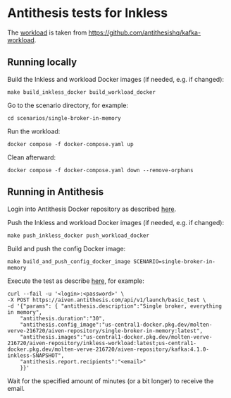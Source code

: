 # Antithesis tests for Inkless

The [workload](workload/) is taken from https://github.com/antithesishq/kafka-workload.

## Running locally

Build the Inkless and workload Docker images (if needed, e.g. if changed):
```shell
make build_inkless_docker build_workload_docker
```

Go to the scenario directory, for example:
```shell
cd scenarios/single-broker-in-memory
```

Run the workload:
```shell
docker compose -f docker-compose.yaml up
```

Clean afterward:
```shell
docker compose -f docker-compose.yaml down --remove-orphans
```

## Running in Antithesis

Login into Antithesis Docker repository as described [here](https://antithesis.com/docs/getting_started/setup/#push-your-containers).

Push the Inkless and workload Docker images (if needed, e.g. if changed):
```shell
make push_inkless_docker push_workload_docker
```

Build and push the config Docker image:
```shell
make build_and_push_config_docker_image SCENARIO=single-broker-in-memory
```

Execute the test as describe [here](https://antithesis.com/docs/getting_started/setup/#test-run), for example:
```shell
curl --fail -u '<login>:<password>' \
-X POST https://aiven.antithesis.com/api/v1/launch/basic_test \
-d '{"params": { "antithesis.description":"Single broker, everything in memory",
    "antithesis.duration":"30",
    "antithesis.config_image":"us-central1-docker.pkg.dev/molten-verve-216720/aiven-repository/single-broker-in-memory:latest",
    "antithesis.images":"us-central1-docker.pkg.dev/molten-verve-216720/aiven-repository/inkless-workload:latest;us-central1-docker.pkg.dev/molten-verve-216720/aiven-repository/kafka:4.1.0-inkless-SNAPSHOT", 
    "antithesis.report.recipients":"<email>"
    }}'
```

Wait for the specified amount of minutes (or a bit longer) to receive the email.
